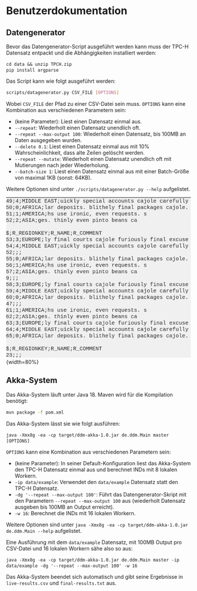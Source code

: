 # Benutzerdokumentation

## Datengenerator

Bevor das Datengenerator-Script ausgeführt werden kann muss der TPC-H Datensatz entpackt und die Abhängigkeiten installiert werden:

```
cd data && unzip TPCH.zip
pip install argparse
```

Das Script kann wie folgt ausgeführt werden:

```bash
scripts/datagenerator.py CSV_FILE [OPTIONS]
```

Wobei `CSV_FILE` der Pfad zu einer CSV-Datei sein muss. `OPTIONS` kann eine Kombination aus verschiedenen Parametern sein:

* (keine Parameter): Liest einen Datensatz einmal aus.
* `--repeat`: Wiederholt einen Datensatz unendlich oft.
* `--repeat --max-output 100`: Wiederholt einen Datensatz, bis 100MB an Daten ausgegeben wurden.
* `--delete 0.1`: Liest einen Datensatz einmal aus mit 10% Wahrscheinlichkeit, dass alte Zeilen gelöscht werden.
* `--repeat --mutate`: Wiederholt einen Datensatz unendlich oft mit Mutierungen nach jeder Wiederholung.
* `--batch-size 1`: Liest einen Datensatz einmal aus mit einer Batch-Größe von maximal 1KB (sonst: 64KB).

Weitere Optionen sind unter `./scripts/datagenerator.py --help` aufgelistet.

![Beispielausgabe des Datengenerator mit `--repeat --batch-size 1`. Einzelne Batches werden mit einer leeren Zeile getrennt.](imgs/datagen-ex.png){width=80%}

## Akka-System

Das Akka-System läuft unter Java 18. Maven wird für die Kompilation benötigt:

```bash
mvn package -f pom.xml
```

Das Akka-System lässt sie wie folgt ausführen:

```
java -Xmx8g -ea -cp target/ddm-akka-1.0.jar de.ddm.Main master [OPTIONS]
```

`OPTIONS` kann eine Kombination aus verschiedenen Parametern sein:

* (keine Parameter): In seiner Default-Konfiguration liest das Akka-System den TPC-H Datensatz einmal aus und berechnet INDs mit 8 lokalen Workern.
* `-ip data/example`: Verwendet den `data/example` Datensatz statt den TPC-H Datensatz.
* `-dg '--repeat --max-output 100'`: Führt das Datengenerator-Skript mit den Parametern `--repeat --max-output 100` aus (wiederholt Datensatz ausgeben bis 100MB an Output erreicht).
* `-w 16`: Berechnet die INDs mit 16 lokalen Workern.

Weitere Optionen sind unter `java -Xmx8g -ea -cp target/ddm-akka-1.0.jar de.ddm.Main --help` aufgelistet.

Eine Ausführung mit dem `data/example` Datensatz, mit 100MB Output pro CSV-Datei und 16 lokalen Workern sähe also so aus:

```
java -Xmx8g -ea -cp target/ddm-akka-1.0.jar de.ddm.Main master -ip data/example -dg '--repeat --max-output 100' -w 16
```

Das Akka-System beendet sich automatisch und gibt seine Ergebnisse in `live-results.csv` und `final-results.txt` aus.


